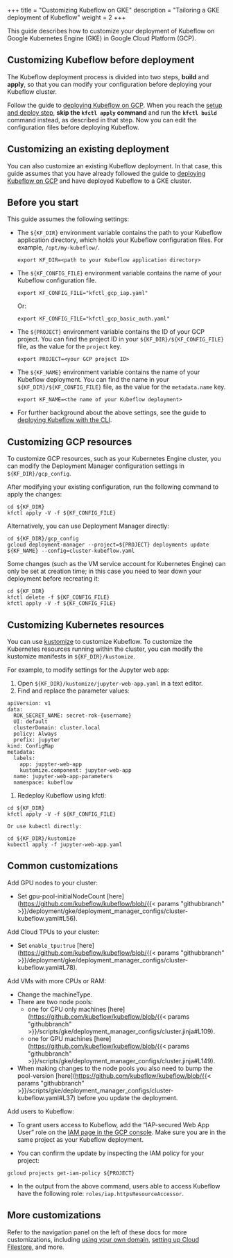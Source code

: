 +++
title = "Customizing Kubeflow on GKE"
description = "Tailoring a GKE deployment of Kubeflow"
weight = 2
+++

This guide describes how to customize your deployment of Kubeflow on Google 
Kubernetes Engine (GKE) in Google Cloud Platform (GCP).

## Customizing Kubeflow before deployment

The Kubeflow deployment process is divided into two steps, **build** and 
**apply**, so that you can modify your configuration before deploying your 
Kubeflow cluster.

Follow the guide to [deploying Kubeflow on GCP](/docs/gke/deploy/deploy-cli/).
When you reach the 
[setup and deploy step](/docs/gke/deploy/deploy-cli/#set-up-and-deploy),
**skip the `kfctl apply` command** and run the **`kfctl build`** command 
instead, as  described in that step. Now you can edit the configuration files 
before deploying Kubeflow.

## Customizing an existing deployment

You can also customize an existing Kubeflow deployment. In that case, this 
guide assumes that you have already followed the guide to 
[deploying Kubeflow on GCP](/docs/gke/deploy/deploy-cli/) and have deployed
Kubeflow to a GKE cluster.

## Before you start

This guide assumes the following settings: 

* The `${KF_DIR}` environment variable contains the path to
  your Kubeflow application directory, which holds your Kubeflow configuration 
  files. For example, `/opt/my-kubeflow/`.

  ```
  export KF_DIR=<path to your Kubeflow application directory>
  ``` 

* The `${KF_CONFIG_FILE}` environment variable contains the name of your 
  Kubeflow configuration file.

  ```
  export KF_CONFIG_FILE="kfctl_gcp_iap.yaml"
  ```

    Or:

  ```
  export KF_CONFIG_FILE="kfctl_gcp_basic_auth.yaml"
  ```

* The `${PROJECT}` environment variable contains the ID of your GCP project. 
  You can find the project ID in 
  your `${KF_DIR}/${KF_CONFIG_FILE}` file, as the value for the `project` key.

  ```
  export PROJECT=<your GCP project ID>
  ```

* The `${KF_NAME}` environment variable contains the name of your Kubeflow 
  deployment. You can find the name in your `${KF_DIR}/${KF_CONFIG_FILE}` 
  file, as the value for the `metadata.name` key.

  ```
  export KF_NAME=<the name of your Kubeflow deployment>
  ```

* For further background about the above settings, see the guide to
  [deploying Kubeflow with the CLI](/docs/gke/deploy/deploy-cli).

## Customizing GCP resources

To customize GCP resources, such as your Kubernetes Engine cluster, you can 
modify the Deployment Manager configuration settings in `${KF_DIR}/gcp_config`.

After modifying your existing configuration, run the following command to apply
the changes:

```
cd ${KF_DIR}
kfctl apply -V -f ${KF_CONFIG_FILE}
```

Alternatively, you can use Deployment Manager directly:

```
cd ${KF_DIR}/gcp_config
gcloud deployment-manager --project=${PROJECT} deployments update ${KF_NAME} --config=cluster-kubeflow.yaml
```

Some changes (such as the VM service account for Kubernetes Engine) can only be set at creation time; in this case you need
to tear down your deployment before recreating it:

```
cd ${KF_DIR}
kfctl delete -f ${KF_CONFIG_FILE}
kfctl apply -V -f ${KF_CONFIG_FILE}
```

## Customizing Kubernetes resources

You can use [kustomize](https://kustomize.io/) to customize Kubeflow.
To customize the Kubernetes resources running within the cluster, you can modify 
the kustomize manifests in `${KF_DIR}/kustomize`.

For example, to modify settings for the Jupyter web app:

1. Open `${KF_DIR}/kustomize/jupyter-web-app.yaml` in a text editor.
1. Find and replace the parameter values:
```
apiVersion: v1
data:
  ROK_SECRET_NAME: secret-rok-{username}
  UI: default
  clusterDomain: cluster.local
  policy: Always
  prefix: jupyter
kind: ConfigMap
metadata:
  labels:
    app: jupyter-web-app
    kustomize.component: jupyter-web-app
  name: jupyter-web-app-parameters
  namespace: kubeflow
  ```

1. Redeploy Kubeflow using kfctl:

  ```
  cd ${KF_DIR}
  kfctl apply -V -f ${KF_CONFIG_FILE}
  ```

    Or use kubectl directly:
  ```
  cd ${KF_DIR}/kustomize
  kubectl apply -f jupyter-web-app.yaml
  ```

## Common customizations

Add GPU nodes to your cluster:

  * Set gpu-pool-initialNodeCount [here](https://github.com/kubeflow/kubeflow/blob/{{< params "githubbranch" >}}/deployment/gke/deployment_manager_configs/cluster-kubeflow.yaml#L56).

Add Cloud TPUs to your cluster:

  * Set `enable_tpu:true` [here](https://github.com/kubeflow/kubeflow/blob/{{< params "githubbranch" >}}/deployment/gke/deployment_manager_configs/cluster-kubeflow.yaml#L78).

Add VMs with more CPUs or RAM:

  * Change the machineType.
  * There are two node pools:
      * one for CPU only machines [here](https://github.com/kubeflow/kubeflow/blob/{{< params "githubbranch" >}}/scripts/gke/deployment_manager_configs/cluster.jinja#L109).
      * one for GPU machines [here](https://github.com/kubeflow/kubeflow/blob/{{< params "githubbranch" >}}/scripts/gke/deployment_manager_configs/cluster.jinja#L149).
  * When making changes to the node pools you also need to bump the pool-version [here](https://github.com/kubeflow/kubeflow/blob/{{< params "githubbranch" >}}/scripts/gke/deployment_manager_configs/cluster-kubeflow.yaml#L37) before you update the deployment.

Add users to Kubeflow:

  * To grant users access to Kubeflow, add the “IAP-secured Web App User” role on the [IAM page in the GCP console](https://console.cloud.google.com/iam-admin/iam). Make sure you are in the same project as your Kubeflow deployment.

  * You can confirm the update by inspecting the IAM policy for your project:
```
gcloud projects get-iam-policy ${PROJECT}
```
  * In the output from the above command, users able to access Kubeflow have the following role: `roles/iap.httpsResourceAccessor`.

## More customizations

Refer to the navigation panel on the left of these docs for more customizations,
including [using your own domain](/docs/gke/custom-domain), 
[setting up Cloud Filestore](/docs/gke/cloud-filestore), and more.
